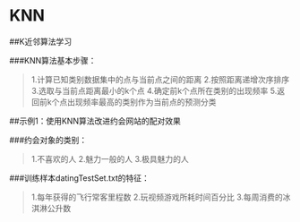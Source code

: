 # KNN
##K近邻算法学习

###KNN算法基本步骤：
> 1.计算已知类别数据集中的点与当前点之间的距离
> 2.按照距离递增次序排序
> 3.选取与当前点距离最小的k个点
> 4.确定前k个点所在类别的出现频率
> 5.返回前k个点出现频率最高的类别作为当前点的预测分类

##示例1：使用KNN算法改进约会网站的配对效果

###约会对象的类别：
>1.不喜欢的人
>2.魅力一般的人
>3.极具魅力的人

###训练样本datingTestSet.txt的特征：

>1.每年获得的飞行常客里程数
>2.玩视频游戏所耗时间百分比
>3.每周消费的冰淇淋公升数

















